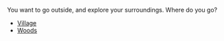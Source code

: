 You want to go outside, and explore your surroundings. Where do you go?
* [Village](explore.md)
* [Woods](woods.md)
